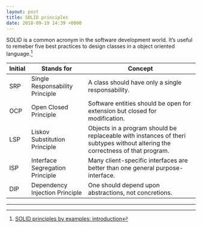 ```yaml
---
layout: post
title: SOLID principles
date: 2018-09-19 14:39 +0000
---
```


SOLID is a common acronym in the software development world. It’s useful to remeber five best practices to design classes in a object oriented language.[^1]

[^1]: [SOLID principles by examples: introduction](https://ilclubdellesei.wordpress.com/2017/07/03/solid-principles-by-examples-introduction/)

Initial | Stands for | Concept
--- | --- | ---
SRP | Single Responsability Principle | A class should have only a single responsability.
OCP | Open Closed Principle | Software entities should be open for extension but closed for modification.
LSP | Liskov Substitution Principle | Objects in a program should be replaceable with instances of theri subtypes without altering the correctness of that program.
ISP | Interface Segregation Principle | Many client-specific interfaces are better than one general purpose-interface.
DIP | Dependency Injection Principle | One should depend upon abstractions, not concretions.



--- 
